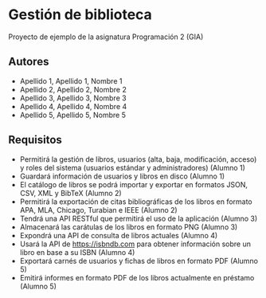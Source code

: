 # Gestión de biblioteca

Proyecto de ejemplo de la asignatura Programación 2 (GIA)

## Autores
* Apellido 1, Apellido 1, Nombre 1
* Apellido 2, Apellido 2, Nombre 2
* Apellido 3, Apellido 3, Nombre 3
* Apellido 4, Apellido 4, Nombre 4
* Apellido 5, Apellido 5, Nombre 5

## Requisitos

* Permitirá la gestión de libros, usuarios (alta, baja, modificación, acceso) y roles del sistema (usuarios estándar y administradores) (Alumno 1)
* Guardará información de usuarios y libros en disco (Alumno 1)
* El catálogo de libros se podrá importar y exportar en formatos JSON, CSV, XML y BibTeX (Alumno 2)
* Permitirá la exportación de citas bibliográficas de los libros en formato APA, MLA, Chicago, Turabian e IEEE (Alumno 2)
* Tendrá una API RESTful que permitirá el uso de la aplicación (Alumno 3)
* Almacenará las carátulas de los libros en formato PNG (Alumno 3)
* Expondrá una API de consulta de libros actuales (Alumno 4)
* Usará la API de https://isbndb.com para obtener información sobre un libro en base a su ISBN (Alumno 4)
* Exportará carnés de usuarios y fichas de libros en formato PDF (Alumno 5)
* Emitirá informes en formato PDF de los libros actualmente en préstamo (Alumno 5)
